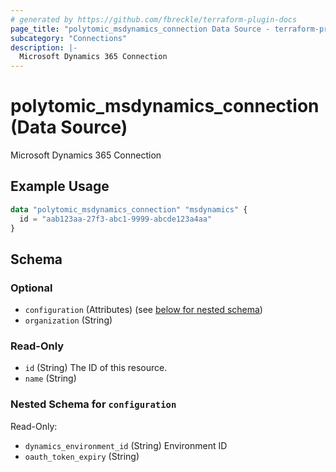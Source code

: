```yaml
---
# generated by https://github.com/fbreckle/terraform-plugin-docs
page_title: "polytomic_msdynamics_connection Data Source - terraform-provider-polytomic"
subcategory: "Connections"
description: |-
  Microsoft Dynamics 365 Connection
---
```


# polytomic_msdynamics_connection (Data Source)

Microsoft Dynamics 365 Connection

## Example Usage

```terraform
data "polytomic_msdynamics_connection" "msdynamics" {
  id = "aab123aa-27f3-abc1-9999-abcde123a4aa"
}
```

<!-- schema generated by tfplugindocs -->
## Schema

### Optional

- `configuration` (Attributes) (see [below for nested schema](#nestedatt--configuration))
- `organization` (String)

### Read-Only

- `id` (String) The ID of this resource.
- `name` (String)

<a id="nestedatt--configuration"></a>
### Nested Schema for `configuration`

Read-Only:

- `dynamics_environment_id` (String) Environment ID
- `oauth_token_expiry` (String)


